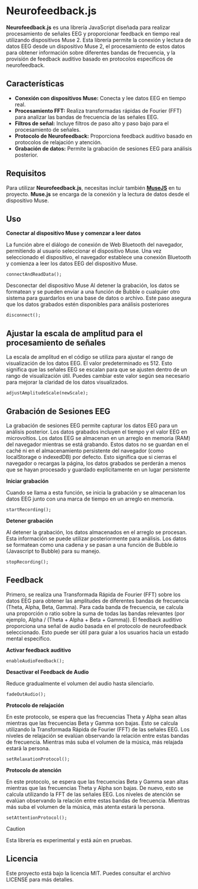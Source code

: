 # Neurofeedback.js

**Neurofeedback.js** es una librería JavaScript diseñada para realizar procesamiento de señales EEG y proporcionar feedback en tiempo real utilizando dispositivos Muse 2. Esta librería permite la conexión y lectura de datos EEG desde un dispositivo Muse 2, el procesamiento de estos datos para obtener información sobre diferentes bandas de frecuencia, y la provisión de feedback auditivo basado en protocolos específicos de neurofeedback.

## Características

- **Conexión con dispositivos Muse:** Conecta y lee datos EEG en tiempo real.
- **Procesamiento FFT:** Realiza transformadas rápidas de Fourier (FFT) para analizar las bandas de frecuencia de las señales EEG.
- **Filtros de señal:** Incluye filtros de paso alto y paso bajo para el procesamiento de señales.
- **Protocolo de Neurofeedback:** Proporciona feedback auditivo basado en protocolos de relajación y atención.
- **Grabación de datos:** Permite la grabación de sesiones EEG para análisis posterior.

## Requisitos

Para utilizar **Neurofeedback.js**, necesitas incluir también **[MuseJS](https://github.com/Respiire/MuseJS)** en tu proyecto. **Muse.js** se encarga de la conexión y la lectura de datos desde el dispositivo Muse.

## Uso

**Conectar al dispositivo Muse y comenzar a leer datos**

La función abre el diálogo de conexión de Web Bluetooth del navegador, permitiendo al usuario seleccionar el dispositivo Muse. Una vez seleccionado el dispositivo, el navegador establece una conexión Bluetooth y comienza a leer los datos EEG del dispositivo Muse. 
```
connectAndReadData();
```

Desconectar del dispositivo Muse
Al detener la grabación, los datos se formatean y se pueden enviar a una función de Bubble o cualquier otro sistema para guardarlos en una base de datos o archivo. Este paso asegura que los datos grabados estén disponibles para análisis posteriores
```
disconnect();
```

## Ajustar la escala de amplitud para el procesamiento de señales
La escala de amplitud en el código se utiliza para ajustar el rango de visualización de los datos EEG. El valor predeterminado es 512. Esto significa que las señales EEG se escalan para que se ajusten dentro de un rango de visualización útil. Puedes cambiar este valor según sea necesario para mejorar la claridad de los datos visualizados.

```
adjustAmplitudeScale(newScale);
```
## Grabación de Sesiones EEG
La grabación de sesiones EEG permite capturar los datos EEG para un análisis posterior. Los datos grabados incluyen el tiempo y el valor EEG en microvoltios. Los datos EEG se almacenan en un arreglo en memoria (RAM) del navegador mientras se está grabando. Estos datos no se guardan en el caché ni en el almacenamiento persistente del navegador (como localStorage o indexedDB) por defecto. Esto significa que si cierras el navegador o recargas la página, los datos grabados se perderán a menos que se hayan procesado y guardado explícitamente en un lugar persistente


**Iniciar grabación**

Cuando se llama a esta función, se inicia la grabación y se almacenan los datos EEG junto con una marca de tiempo en un arreglo en memoria.
```
startRecording();
```

**Detener grabación**

Al detener la grabación, los datos almacenados en el arreglo se procesan. Esta información se puede utilizar posteriormente para análisis. Los datos se formatean como una cadena y se pasan a una función de Bubble.io (Javascript to Bubble) para su manejo.
```
stopRecording();
```

## Feedback

Primero, se realiza una Transformada Rápida de Fourier (FFT) sobre los datos EEG para obtener las amplitudes de diferentes bandas de frecuencia (Theta, Alpha, Beta, Gamma). Para cada banda de frecuencia, se calcula una proporción o ratio sobre la suma de todas las bandas relevantes (por ejemplo, Alpha / (Theta + Alpha + Beta + Gamma)). El feedback auditivo proporciona una señal de audio basada en el protocolo de neurofeedback seleccionado. Esto puede ser útil para guiar a los usuarios hacia un estado mental específico.

**Activar feedback auditivo**
```
enableAudioFeedback();
```

**Desactivar el Feedback de Audio**

Reduce gradualmente el volumen del audio hasta silenciarlo.
```
fadeOutAudio();
```

**Protocolo de relajación**

En este protocolo, se espera que las frecuencias Theta y Alpha sean altas mientras que las frecuencias Beta y Gamma son bajas. Esto se calcula utilizando la Transformada Rápida de Fourier (FFT) de las señales EEG. Los niveles de relajación se evalúan observando la relación entre estas bandas de frecuencia. Mientras más suba el volumen de la música, más relajada estará la persona. 

```
setRelaxationProtocol();
```

**Protocolo de atención**

En este protocolo, se espera que las frecuencias Beta y Gamma sean altas mientras que las frecuencias Theta y Alpha son bajas. De nuevo, esto se calcula utilizando la FFT de las señales EEG. Los niveles de atención se evalúan observando la relación entre estas bandas de frecuencia. Mientras más suba el volumen de la música, más atenta estará la persona. 

```
setAttentionProtocol();
```


>[!CAUTION]
>Esta librería es experimental y está aún en pruebas.


## Licencia
Este proyecto está bajo la licencia MIT. Puedes consultar el archivo LICENSE para más detalles.
